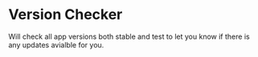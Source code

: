 # Version Checker

Will check all app versions both stable and test to let you know if there is any updates avialble for you.